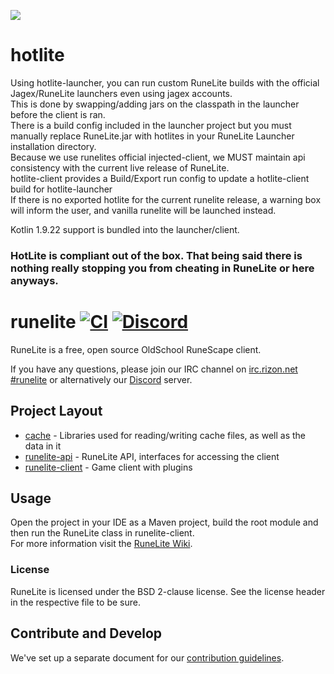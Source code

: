 ![](https://runelite.net/img/logo.png)

# hotlite  
Using hotlite-launcher, you can run custom RuneLite builds with the official Jagex/RuneLite launchers even using jagex accounts.  
This is done by swapping/adding jars on the classpath in the launcher before the client is ran.  
There is a build config included in the launcher project but you must manually replace RuneLite.jar with hotlites in your RuneLite Launcher installation directory.  
Because we use runelites official injected-client, we MUST maintain api consistency with the current live release of RuneLite.  
hotlite-client provides a Build/Export run config to update a hotlite-client build for hotlite-launcher  
If there is no exported hotlite for the current runelite release, a warning box will inform the user, and vanilla runelite will be launched instead.  
  
Kotlin 1.9.22 support is bundled into the launcher/client.  
  
### HotLite is compliant out of the box. That being said there is nothing really stopping you from cheating in RuneLite or here anyways.

# runelite [![CI](https://github.com/runelite/runelite/workflows/CI/badge.svg)](https://github.com/runelite/runelite/actions?query=workflow%3ACI+branch%3Amaster) [![Discord](https://img.shields.io/discord/301497432909414422.svg)](https://discord.gg/ArdAhnN)

RuneLite is a free, open source OldSchool RuneScape client.

If you have any questions, please join our IRC channel on [irc.rizon.net #runelite](http://qchat.rizon.net/?channels=runelite&uio=d4) or alternatively our [Discord](https://discord.gg/ArdAhnN) server.

## Project Layout

- [cache](cache/src/main/java/net/runelite/cache) - Libraries used for reading/writing cache files, as well as the data in it
- [runelite-api](runelite-api/src/main/java/net/runelite/api) - RuneLite API, interfaces for accessing the client
- [runelite-client](runelite-client/src/main/java/net/runelite/client) - Game client with plugins

## Usage

Open the project in your IDE as a Maven project, build the root module and then run the RuneLite class in runelite-client.  
For more information visit the [RuneLite Wiki](https://github.com/runelite/runelite/wiki).

### License

RuneLite is licensed under the BSD 2-clause license. See the license header in the respective file to be sure.

## Contribute and Develop

We've set up a separate document for our [contribution guidelines](https://github.com/runelite/runelite/blob/master/.github/CONTRIBUTING.md).
